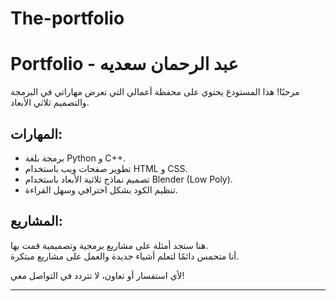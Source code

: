 # The-portfolio
# Portfolio - عبد الرحمان سعديه

مرحبًا! هذا المستودع يحتوي على محفظة أعمالي التي تعرض مهاراتي في البرمجة والتصميم ثلاثي الأبعاد.

## المهارات:
- برمجة بلغة Python و C++.
- تطوير صفحات ويب باستخدام HTML و CSS.
- تصميم نماذج ثلاثية الأبعاد باستخدام Blender (Low Poly).
- تنظيم الكود بشكل احترافي وسهل القراءة.

## المشاريع:
هنا ستجد أمثلة على مشاريع برمجية وتصميمية قمت بها.  
أنا متحمس دائمًا لتعلم أشياء جديدة والعمل على مشاريع مبتكرة.

لأي استفسار أو تعاون، لا تتردد في التواصل معي!

---


